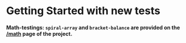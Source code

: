 # Getting Started with new tests

#### Math-testings: `spiral-array` and `bracket-balance` are provided on the [/math](https://x7becka.github.io/react-tests/) page of the project.

